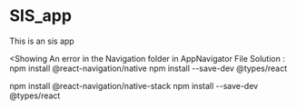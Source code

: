 # SIS_app
This is an sis app 

<Showing An error in the Navigation folder in AppNavigator File 
Solution :
npm install @react-navigation/native
npm install --save-dev @types/react

npm install @react-navigation/native-stack
npm install --save-dev @types/react
>